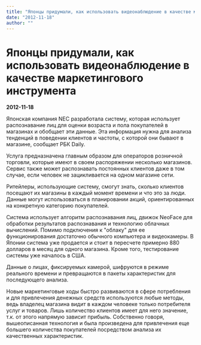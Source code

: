```yaml
---
title: "Японцы придумали, как использовать видеонаблюдение в качестве маркетингового инструмента"
date: "2012-11-18"
author: ""
---
```


# Японцы придумали, как использовать видеонаблюдение в качестве маркетингового инструмента

**2012-11-18** 

Японская компания NEC разработала систему, которая использует распознавание лиц для оценки возраста и пола покупателей в магазинах и обобщает эти данные. Эта информация нужна для анализа тенденций в поведении клиентов и частоты, с которой они бывают в магазине, сообщает РБК Daily.

Услуга предназначена главным образом для операторов розничной торговли, которые имеют в своем распоряжении несколько магазинов. Сервис также может распознавать постоянных клиентов даже в том случае, если человек не зацикливается на одном магазине сети.

Ритейлеры, использующие систему, смогут знать, сколько клиентов посещают их магазины в каждый момент времени и что это за люди. Данные могут использоваться в планировании акций, ориентированных на конкретную категорию покупателей.

Система использует алгоритм распознавания лиц, движок NeoFace для обработки результатов распознавания и технологию облачных вычислений. Помимо подключения к "облаку" для ее функционирования достаточно обычного компьютера и видеокамеры. В Японии система уже продается и стоит в пересчете примерно 880 долларов в месяц для одного магазина. Кроме того, тестирование системы уже началось в США.

Данные о лицах, фиксируемых камерой, шифруются в режиме реального времени и превращаются в пакеты характеристик для последующего анализа.

Новые маркетинговые ходы быстро развиваются в сфере потребления и для привлечения денежных средств используются любые методы, ведь владелец магазина видит в каждом человеке только потребителя услуг и товаров. Лишь количество клиентов имеет для него значение, т.к. от этого напрямую зависит прибыль. Собственно говоря, вышеописанная технология и была произведена для привлечения еще большего количества покупателей посредством анализа их качественных характеристик.